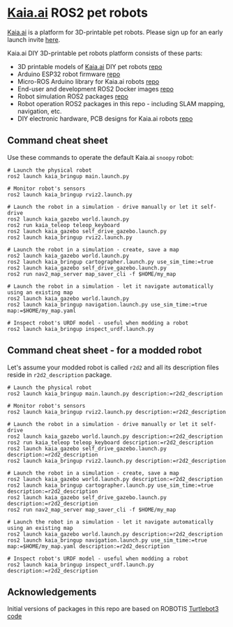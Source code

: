 # [Kaia.ai](https://kaia.ai) ROS2 pet robots

[Kaia.ai](https://kaiaai) is a platform for 3D-printable pet robots. Please sign up for an early launch invite [here](https://remake.ai).

Kaia.ai DIY 3D-printable pet robots platform consists of these parts:
- 3D printable models of [Kaia.ai](https://kaia.ai) DIY pet robots [repo](https://github.com/kaiaai/3d_printables)
- Arduino ESP32 robot firmware [repo](https://github.com/kaiaai/arduino_fw/)
- Micro-ROS Arduino library for Kaia.ai robots [repo](https://github.com/kaiaai/micro_ros_arduino_kaia/)
- End-user and development ROS2 Docker images [repo](https://github.com/kaiaai/docker/)
- Robot simulation ROS2 packages [repo](https://github.com/kaiaai/kaia_simulations/)
- Robot operation ROS2 packages in this repo - including SLAM mapping, navigation, etc.
- DIY electronic hardware, PCB designs for Kaia.ai robots [repo](https://github.com/kaiaai/electronics/)

## Command cheat sheet
Use these commands to operate the default Kaia.ai `snoopy` robot:
```
# Launch the physical robot
ros2 launch kaia_bringup main.launch.py

# Monitor robot's sensors
ros2 launch kaia_bringup rviz2.launch.py

# Launch the robot in a simulation - drive manually or let it self-drive
ros2 launch kaia_gazebo world.launch.py
ros2 run kaia_teleop teleop_keyboard
ros2 launch kaia_gazebo self_drive_gazebo.launch.py
ros2 launch kaia_bringup rviz2.launch.py

# Launch the robot in a simulation - create, save a map
ros2 launch kaia_gazebo world.launch.py
ros2 launch kaia_bringup cartographer.launch.py use_sim_time:=true
ros2 launch kaia_gazebo self_drive_gazebo.launch.py
ros2 run nav2_map_server map_saver_cli -f $HOME/my_map

# Launch the robot in a simulation - let it navigate automatically using an existing map
ros2 launch kaia_gazebo world.launch.py
ros2 launch kaia_bringup navigation.launch.py use_sim_time:=true map:=$HOME/my_map.yaml

# Inspect robot's URDF model - useful when modding a robot
ros2 launch kaia_bringup inspect_urdf.launch.py
```

## Command cheat sheet - for a modded robot
Let's assume your modded robot is called `r2d2` and all its description files reside
in `r2d2_description` package.
```
# Launch the physical robot
ros2 launch kaia_bringup main.launch.py description:=r2d2_description

# Monitor robot's sensors
ros2 launch kaia_bringup rviz2.launch.py description:=r2d2_description

# Launch the robot in a simulation - drive manually or let it self-drive
ros2 launch kaia_gazebo world.launch.py description:=r2d2_description
ros2 run kaia_teleop teleop_keyboard description:=r2d2_description
ros2 launch kaia_gazebo self_drive_gazebo.launch.py description:=r2d2_description
ros2 launch kaia_bringup rviz2.launch.py description:=r2d2_description

# Launch the robot in a simulation - create, save a map
ros2 launch kaia_gazebo world.launch.py description:=r2d2_description
ros2 launch kaia_bringup cartographer.launch.py use_sim_time:=true description:=r2d2_description
ros2 launch kaia_gazebo self_drive_gazebo.launch.py description:=r2d2_description
ros2 run nav2_map_server map_saver_cli -f $HOME/my_map

# Launch the robot in a simulation - let it navigate automatically using an existing map
ros2 launch kaia_gazebo world.launch.py description:=r2d2_description
ros2 launch kaia_bringup navigation.launch.py use_sim_time:=true map:=$HOME/my_map.yaml description:=r2d2_description

# Inspect robot's URDF model - useful when modding a robot
ros2 launch kaia_bringup inspect_urdf.launch.py description:=r2d2_description
```

## Acknowledgements
Initial versions of packages in this repo are based on ROBOTIS
[Turtlebot3 code](https://github.com/ROBOTIS-GIT/turtlebot3)
